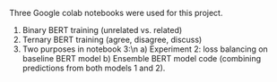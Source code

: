 Three Google colab notebooks were used for this project.

1) Binary BERT training (unrelated vs. related)
2) Ternary BERT training (agree, disagree, discuss)
3) Two purposes in notebook 3:\n
    a) Experiment 2: loss balancing on baseline BERT model
    b) Ensemble BERT model code (combining predictions from both models 1 and 2).
